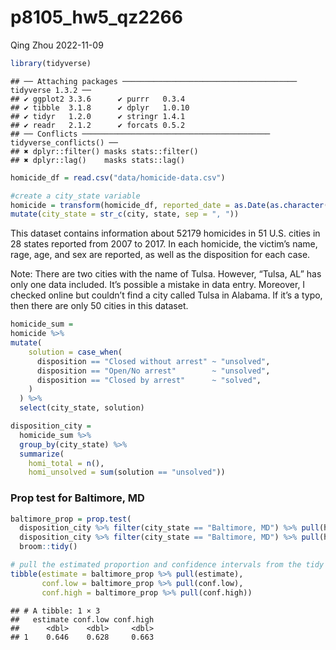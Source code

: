 p8105_hw5_qz2266
================
Qing Zhou
2022-11-09

``` r
library(tidyverse)
```

    ## ── Attaching packages ─────────────────────────────────────── tidyverse 1.3.2 ──
    ## ✔ ggplot2 3.3.6      ✔ purrr   0.3.4 
    ## ✔ tibble  3.1.8      ✔ dplyr   1.0.10
    ## ✔ tidyr   1.2.0      ✔ stringr 1.4.1 
    ## ✔ readr   2.1.2      ✔ forcats 0.5.2 
    ## ── Conflicts ────────────────────────────────────────── tidyverse_conflicts() ──
    ## ✖ dplyr::filter() masks stats::filter()
    ## ✖ dplyr::lag()    masks stats::lag()

``` r
homicide_df = read.csv("data/homicide-data.csv") 
```

``` r
#create a city_state variable
homicide = transform(homicide_df, reported_date = as.Date(as.character(reported_date), "%Y%m%d")) %>%        #change date format
mutate(city_state = str_c(city, state, sep = ", "))     
```

This dataset contains information about 52179 homicides in 51 U.S.
cities in 28 states reported from 2007 to 2017. In each homicide, the
victim’s name, rage, age, and sex are reported, as well as the
disposition for each case.

Note: There are two cities with the name of Tulsa. However, “Tulsa, AL”
has only one data included. It’s possible a mistake in data entry.
Moreover, I checked online but couldn’t find a city called Tulsa in
Alabama. If it’s a typo, then there are only 50 cities in this dataset.

``` r
homicide_sum = 
homicide %>%
mutate(
    solution = case_when(
      disposition == "Closed without arrest" ~ "unsolved",
      disposition == "Open/No arrest"        ~ "unsolved",
      disposition == "Closed by arrest"      ~ "solved",
    )
  ) %>% 
  select(city_state, solution) 
```

``` r
disposition_city = 
  homicide_sum %>% 
  group_by(city_state) %>% 
  summarize(
    homi_total = n(),
    homi_unsolved = sum(solution == "unsolved"))
```

### Prop test for Baltimore, MD

``` r
baltimore_prop = prop.test(
  disposition_city %>% filter(city_state == "Baltimore, MD") %>% pull(homi_unsolved), 
  disposition_city %>% filter(city_state == "Baltimore, MD") %>% pull(homi_total)) %>% 
  broom::tidy()
```

``` r
# pull the estimated proportion and confidence intervals from the tidy dataframe.
tibble(estimate = baltimore_prop %>% pull(estimate),
       conf.low = baltimore_prop %>% pull(conf.low),
       conf.high = baltimore_prop %>% pull(conf.high))
```

    ## # A tibble: 1 × 3
    ##   estimate conf.low conf.high
    ##      <dbl>    <dbl>     <dbl>
    ## 1    0.646    0.628     0.663
